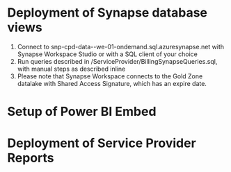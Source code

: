 # Deployment of Synapse database views
1. Connect to snp-cpd-data-<ENV>-we-01-ondemand.sql.azuresynapse.net with Synapse Workspace Studio or with a SQL client of your choice
1. Run queries described in /ServiceProvider/BillingSynapseQueries.sql, with manual steps as described inline
1. Please note that Synapse Workspace connects to the Gold Zone datalake with Shared Access Signature, which has an expire date.

# Setup of Power BI Embed

# Deployment of Service Provider Reports